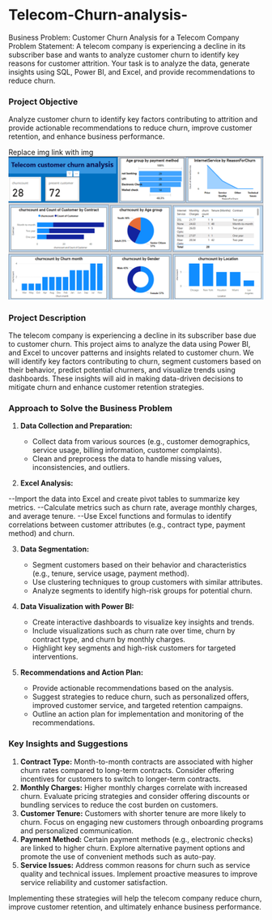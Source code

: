 # Telecom-Churn-analysis-
Business Problem: Customer Churn Analysis for a Telecom Company
Problem Statement: A telecom company is experiencing a decline in its subscriber base and wants to analyze customer churn to identify key reasons for customer attrition. Your task is to analyze the data, generate insights using SQL, Power BI, and Excel, and provide recommendations to reduce churn.

### Project Objective
Analyze customer churn to identify key factors contributing to attrition and provide actionable recommendations to reduce churn, improve customer retention, and enhance business performance.

Replace img link with img
![image alt](telechurnreport.png)


### Project Description
The telecom company is experiencing a decline in its subscriber base due to customer churn. This project aims to analyze the data using Power BI, and Excel to uncover patterns and insights related to customer churn. We will identify key factors contributing to churn, segment customers based on their behavior, predict potential churners, and visualize trends using dashboards. These insights will aid in making data-driven decisions to mitigate churn and enhance customer retention strategies.

### Approach to Solve the Business Problem

1. **Data Collection and Preparation:**
   - Collect data from various sources (e.g., customer demographics, service usage, billing information, customer complaints).
   - Clean and preprocess the data to handle missing values, inconsistencies, and outliers.
  

2. **Excel Analysis:**

--Import the data into Excel and create pivot tables to summarize key metrics.
--Calculate metrics such as churn rate, average monthly charges, and average tenure.
--Use Excel functions and formulas to identify correlations between customer attributes (e.g., contract type, payment method) and churn.

3. **Data Segmentation:**
   - Segment customers based on their behavior and characteristics (e.g., tenure, service usage, payment method).
   - Use clustering techniques to group customers with similar attributes.
   - Analyze segments to identify high-risk groups for potential churn.

4. **Data Visualization with Power BI:**
   - Create interactive dashboards to visualize key insights and trends.
   - Include visualizations such as churn rate over time, churn by contract type, and churn by monthly charges.
   - Highlight key segments and high-risk customers for targeted interventions.

5. **Recommendations and Action Plan:**
   - Provide actionable recommendations based on the analysis.
   - Suggest strategies to reduce churn, such as personalized offers, improved customer service, and targeted retention campaigns.
   - Outline an action plan for implementation and monitoring of the recommendations.

### Key Insights and Suggestions

1. **Contract Type:** Month-to-month contracts are associated with higher churn rates compared to long-term contracts. Consider offering incentives for customers to switch to longer-term contracts.
2. **Monthly Charges:** Higher monthly charges correlate with increased churn. Evaluate pricing strategies and consider offering discounts or bundling services to reduce the cost burden on customers.
3. **Customer Tenure:** Customers with shorter tenure are more likely to churn. Focus on engaging new customers through onboarding programs and personalized communication.
4. **Payment Method:** Certain payment methods (e.g., electronic checks) are linked to higher churn. Explore alternative payment options and promote the use of convenient methods such as auto-pay.
5. **Service Issues:** Address common reasons for churn such as service quality and technical issues. Implement proactive measures to improve service reliability and customer satisfaction.

Implementing these strategies will help the telecom company reduce churn, improve customer retention, and ultimately enhance business performance.


